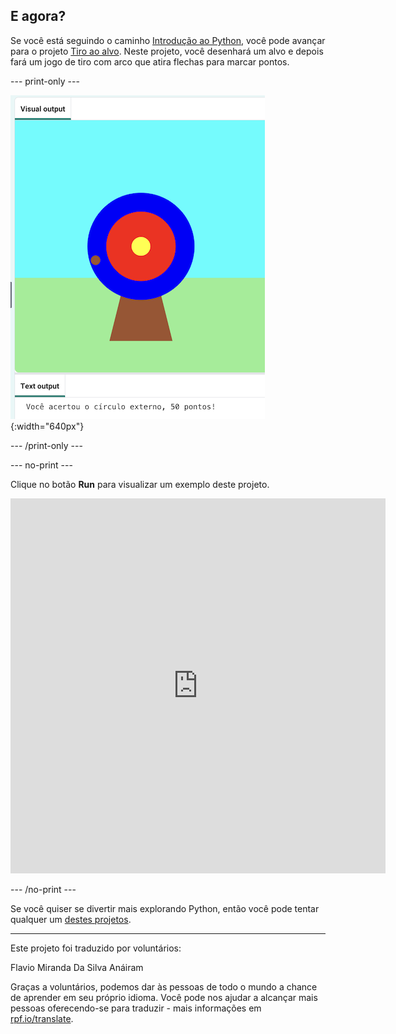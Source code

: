 ## E agora?

Se você está seguindo o caminho [Introdução ao Python](https://projects.raspberrypi.org/pt-BR/raspberrypi/python-intro), você pode avançar para o projeto [Tiro ao alvo](https://projects.raspberrypi.org/pt-BR/projects/target-practice). Neste projeto, você desenhará um alvo e depois fará um jogo de tiro com arco que atira flechas para marcar pontos.

--- print-only ---

![Um alvo de tiro com arco com um ponto de vida no círculo externo. O texto 'Você atingiu o círculo externo, 50 pontos!' é exibido abaixo](images/blue-points.png){:width="640px"}

--- /print-only ---

--- no-print ---

Clique no botão **Run** para visualizar um exemplo deste projeto.

<iframe src="https://editor.raspberrypi.org/pt-BR/embed/viewer/target-practice-solution" width="600" height="600" frameborder="0" marginwidth="0" marginheight="0" allowfullscreen>
</iframe>

--- /no-print ---

Se você quiser se divertir mais explorando Python, então você pode tentar qualquer um [destes projetos](https://projects.raspberrypi.org/pt-BR/projects?software%5B%5D=python).

***

Este projeto foi traduzido por voluntários:

Flavio Miranda Da Silva
Anáiram

Graças a voluntários, podemos dar às pessoas de todo o mundo a chance de aprender em seu próprio idioma. Você pode nos ajudar a alcançar mais pessoas oferecendo-se para traduzir - mais informações em [rpf.io/translate](https://rpf.io/translate).
